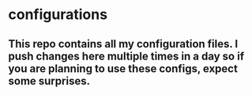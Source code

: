 # configurations

## This repo contains all my configuration files. I push changes here multiple times in a day so if you are planning to use these configs, expect some surprises.
